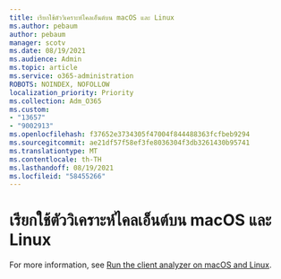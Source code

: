 ```yaml
---
title: เรียกใช้ตัววิเคราะห์ไคลเอ็นต์บน macOS และ Linux
ms.author: pebaum
author: pebaum
manager: scotv
ms.date: 08/19/2021
ms.audience: Admin
ms.topic: article
ms.service: o365-administration
ROBOTS: NOINDEX, NOFOLLOW
localization_priority: Priority
ms.collection: Adm_O365
ms.custom:
- "13657"
- "9002913"
ms.openlocfilehash: f37652e3734305f47004f844488363fcfbeb9294
ms.sourcegitcommit: ae21df57f58ef3fe8036304f3db3261430b95741
ms.translationtype: MT
ms.contentlocale: th-TH
ms.lasthandoff: 08/19/2021
ms.locfileid: "58455266"
---
```

# <a name="run-the-client-analyzer-on-macos-and-linux"></a>เรียกใช้ตัววิเคราะห์ไคลเอ็นต์บน macOS และ Linux

For more information, see [Run the client analyzer on macOS and Linux](https://docs.microsoft.com/microsoft-365/security/defender-endpoint/run-analyzer-macos-linux).